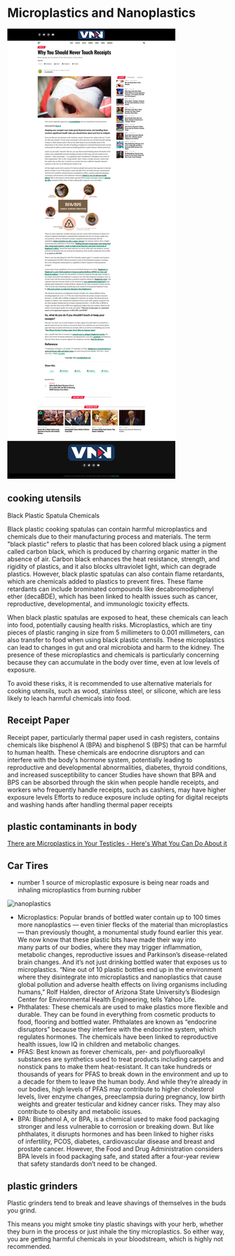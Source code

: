 # Microplastics and Nanoplastics

![receipts](<static/Bisphenol A - Why You Should Never Touch Receipts.png>)

## cooking utensils

Black Plastic Spatula Chemicals

Black plastic cooking spatulas can contain harmful microplastics and chemicals due to their manufacturing process and materials. The term "black plastic" refers to plastic that has been colored black using a pigment called carbon black, which is produced by charring organic matter in the absence of air. Carbon black enhances the heat resistance, strength, and rigidity of plastics, and it also blocks ultraviolet light, which can degrade plastics. However, black plastic spatulas can also contain flame retardants, which are chemicals added to plastics to prevent fires. These flame retardants can include brominated compounds like decabromodiphenyl ether (decaBDE), which has been linked to health issues such as cancer, reproductive, developmental, and immunologic toxicity effects.

When black plastic spatulas are exposed to heat, these chemicals can leach into food, potentially causing health risks. Microplastics, which are tiny pieces of plastic ranging in size from 5 millimeters to 0.001 millimeters, can also transfer to food when using black plastic utensils. These microplastics can lead to changes in gut and oral microbiota and harm to the kidney. The presence of these microplastics and chemicals is particularly concerning because they can accumulate in the body over time, even at low levels of exposure.

To avoid these risks, it is recommended to use alternative materials for cooking utensils, such as wood, stainless steel, or silicone, which are less likely to leach harmful chemicals into food. 


## Receipt Paper

Receipt paper, particularly thermal paper used in cash registers, contains chemicals like bisphenol A (BPA) and bisphenol S (BPS) that can be harmful to human health. These chemicals are endocrine disruptors and can interfere with the body's hormone system, potentially leading to reproductive and developmental abnormalities, diabetes, thyroid conditions, and increased susceptibility to cancer Studies have shown that BPA and BPS can be absorbed through the skin when people handle receipts, and workers who frequently handle receipts, such as cashiers, may have higher exposure levels Efforts to reduce exposure include opting for digital receipts and washing hands after handling thermal paper receipts

## plastic contaminants in body

[There are Microplastics in Your Testicles - Here's What You Can Do About it](https://youtu.be/ATGW8kvEUDo?si=cKuxdYJxuKsjqTRI)

## Car Tires

- number 1 source of microplastic exposure is being near roads and inhaling microplastics from burning rubber

![nanoplastics](static/Nanoplastics.jpg)

- Microplastics: Popular brands of bottled water contain up to 100 times more nanoplastics — even tinier flecks of the material than microplastics — than previously thought, a monumental study found earlier this year. We now know that these plastic bits have made their way into many parts of our bodies, where they may trigger inflammation, metabolic changes, reproductive issues and Parkinson’s disease-related brain changes. And it’s not just drinking bottled water that exposes us to microplastics. “Nine out of 10 plastic bottles end up in the environment where they disintegrate into microplastics and nanoplastics that cause global pollution and adverse health effects on living organisms including humans,” Rolf Halden, director of Arizona State University’s Biodesign Center for Environmental Health Engineering, tells Yahoo Life.
- Phthalates: These chemicals are used to make plastics more flexible and durable. They can be found in everything from cosmetic products to food, flooring and bottled water. Phthalates are known as “endocrine disruptors” because they interfere with the endocrine system, which regulates hormones. The chemicals have been linked to reproductive health issues, low IQ in children and metabolic changes.
- PFAS: Best known as forever chemicals, per- and polyfluoroalkyl substances are synthetics used to treat products including carpets and nonstick pans to make them heat-resistant. It can take hundreds or thousands of years for PFAS to break down in the environment and up to a decade for them to leave the human body. And while they’re already in our bodies, high levels of PFAS may contribute to higher cholesterol levels, liver enzyme changes, preeclampsia during pregnancy, low birth weights and greater testicular and kidney cancer risks. They may also contribute to obesity and metabolic issues.
- BPA: Bisphenol A, or BPA, is a chemical used to make food packaging stronger and less vulnerable to corrosion or breaking down. But like phthalates, it disrupts hormones and has been linked to higher risks of infertility, PCOS, diabetes, cardiovascular disease and breast and prostate cancer. However, the Food and Drug Administration considers BPA levels in food packaging safe, and stated after a four-year review that safety standards don’t need to be changed.

## plastic grinders

Plastic grinders tend to break and leave shavings of themselves in the buds you grind.

This means you might smoke tiny plastic shavings with your herb, whether they burn in the process or just inhale the tiny microplastics. So either way, you are getting harmful chemicals in your bloodstream, which is highly not recommended.
